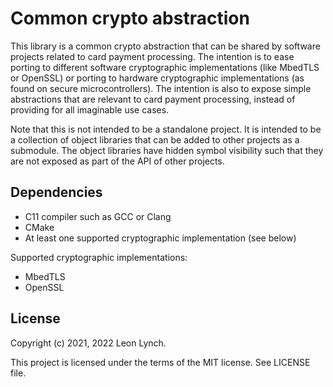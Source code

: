 Common crypto abstraction
=========================

This library is a common crypto abstraction that can be shared by software
projects related to card payment processing. The intention is to ease porting
to different software cryptographic implementations (like MbedTLS or OpenSSL)
or porting to hardware cryptographic implementations (as found on secure
microcontrollers). The intention is also to expose simple abstractions that
are relevant to card payment processing, instead of providing for all
imaginable use cases.

Note that this is not intended to be a standalone project. It is intended to
be a collection of object libraries that can be added to other projects as a
submodule. The object libraries have hidden symbol visibility such that they
are not exposed as part of the API of other projects.

Dependencies
------------

* C11 compiler such as GCC or Clang
* CMake
* At least one supported cryptographic implementation (see below)

Supported cryptographic implementations:
* MbedTLS
* OpenSSL

License
-------

Copyright (c) 2021, 2022 Leon Lynch.

This project is licensed under the terms of the MIT license. See LICENSE file.

